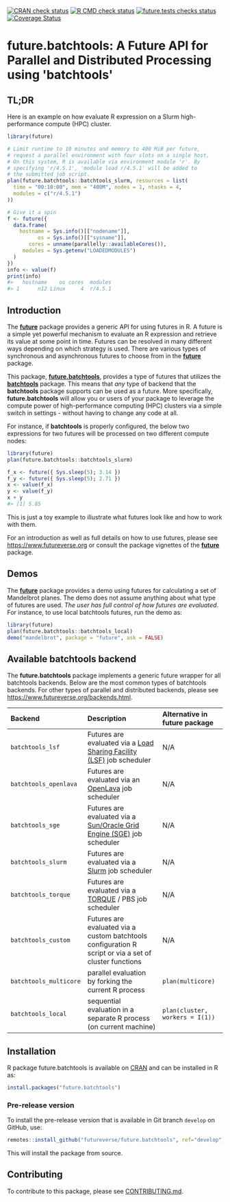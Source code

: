 

<div id="badges"><!-- pkgdown markup -->
<a href="https://CRAN.R-project.org/web/checks/check_results_future.batchtools.html"><img border="0" src="https://www.r-pkg.org/badges/version/future.batchtools" alt="CRAN check status"/></a> <a href="https://github.com/futureverse/future.batchtools/actions?query=workflow%3AR-CMD-check"><img border="0" src="https://github.com/futureverse/future.batchtools/actions/workflows/R-CMD-check.yaml/badge.svg?branch=develop" alt="R CMD check status"/></a>  <a href="https://github.com/futureverse/future.batchtools/actions?query=workflow%3Afuture_tests"><img border="0" src="https://github.com/futureverse/future.batchtools/actions/workflows/future_tests.yaml/badge.svg?branch=develop" alt="future.tests checks status"/></a>   <a href="https://app.codecov.io/gh/futureverse/future.batchtools"><img border="0" src="https://codecov.io/gh/futureverse/future.batchtools/branch/develop/graph/badge.svg" alt="Coverage Status"/></a> 
</div>

# future.batchtools: A Future API for Parallel and Distributed Processing using 'batchtools' 

## TL;DR

Here is an example on how evaluate R expression on a Slurm
high-performance compute (HPC) cluster.

```r
library(future)

# Limit runtime to 10 minutes and memory to 400 MiB per future,
# request a parallel environment with four slots on a single host.
# On this system, R is available via environment module 'r'. By
# specifying 'r/4.5.1', 'module load r/4.5.1' will be added to
# the submitted job script.
plan(future.batchtools::batchtools_slurm, resources = list(
  time = "00:10:00", mem = "400M", nodes = 1, ntasks = 4,
  modules = c("r/4.5.1")
))

# Give it a spin
f <- future({
  data.frame(
    hostname = Sys.info()[["nodename"]],
          os = Sys.info()[["sysname"]],
       cores = unname(parallelly::availableCores()),
     modules = Sys.getenv("LOADEDMODULES")
  )
})
info <- value(f)
print(info)
#>   hostname    os cores  modules
#> 1      n12 Linux     4  r/4.5.1
```

## Introduction

The **[future]** package provides a generic API for using futures in
R.  A future is a simple yet powerful mechanism to evaluate an R
expression and retrieve its value at some point in time.  Futures can
be resolved in many different ways depending on which strategy is
used.  There are various types of synchronous and asynchronous futures
to choose from in the **[future]** package.

This package, **[future.batchtools]**, provides a type of futures that
utilizes the **[batchtools]** package.  This means that _any_ type of
backend that the **batchtools** package supports can be used as a
future.  More specifically, **future.batchtools** will allow you or
users of your package to leverage the compute power of
high-performance computing (HPC) clusters via a simple switch in
settings - without having to change any code at all.

For instance, if **batchtools** is properly configured, the below two
expressions for two futures will be processed on two different compute
nodes:

```r
library(future)
plan(future.batchtools::batchtools_slurm)

f_x <- future({ Sys.sleep(5); 3.14 })
f_y <- future({ Sys.sleep(5); 2.71 })
x <- value(f_x)
y <- value(f_y)
x + y
#> [1] 5.85
```

This is just a toy example to illustrate what futures look like and
how to work with them.

For an introduction as well as full details on how to use futures,
please see <https://www.futureverse.org> or consult the package
vignettes of the **[future]** package.


## Demos

The **[future]** package provides a demo using futures for calculating
a set of Mandelbrot planes.  The demo does not assume anything about
what type of futures are used.  _The user has full control of how
futures are evaluated_.  For instance, to use local batchtools
futures, run the demo as:

```r
library(future)
plan(future.batchtools::batchtools_local)
demo("mandelbrot", package = "future", ask = FALSE)
```


## Available batchtools backend

The **future.batchtools** package implements a generic future wrapper
for all batchtools backends.  Below are the most common types of
batchtools backends. For other types of parallel and distributed
backends, please see <https://www.futureverse.org/backends.html>.


| Backend                  | Description                                                              | Alternative in future package
|:-------------------------|:-------------------------------------------------------------------------|:------------------------------------
| `batchtools_lsf`         | Futures are evaluated via a [Load Sharing Facility (LSF)] job scheduler  | N/A
| `batchtools_openlava`    | Futures are evaluated via an [OpenLava] job scheduler                    | N/A
| `batchtools_sge`         | Futures are evaluated via a [Sun/Oracle Grid Engine (SGE)] job scheduler | N/A
| `batchtools_slurm`       | Futures are evaluated via a [Slurm] job scheduler                        | N/A
| `batchtools_torque`      | Futures are evaluated via a [TORQUE] / PBS job scheduler                 | N/A
| `batchtools_custom`      | Futures are evaluated via a custom batchtools configuration R script or via a set of cluster functions  | N/A
| `batchtools_multicore`   | parallel evaluation by forking the current R process                     | `plan(multicore)`
| `batchtools_local`       | sequential evaluation in a separate R process (on current machine)       | `plan(cluster, workers = I(1))`




[batchtools]: https://cran.r-project.org/package=batchtools
[future]: https://cran.r-project.org/package=future
[future.batchtools]: https://cran.r-project.org/package=future.batchtools
[TORQUE]: https://en.wikipedia.org/wiki/TORQUE
[Slurm]: https://en.wikipedia.org/wiki/Slurm_Workload_Manager
[Sun/Oracle Grid Engine (SGE)]: https://en.wikipedia.org/wiki/Oracle_Grid_Engine
[Load Sharing Facility (LSF)]: https://en.wikipedia.org/wiki/Platform_LSF
[OpenLava]: https://en.wikipedia.org/wiki/OpenLava

## Installation
R package future.batchtools is available on [CRAN](https://cran.r-project.org/package=future.batchtools) and can be installed in R as:
```r
install.packages("future.batchtools")
```


### Pre-release version

To install the pre-release version that is available in Git branch `develop` on GitHub, use:
```r
remotes::install_github("futureverse/future.batchtools", ref="develop")
```
This will install the package from source.  

<!-- pkgdown-drop-below -->


## Contributing

To contribute to this package, please see [CONTRIBUTING.md](CONTRIBUTING.md).


